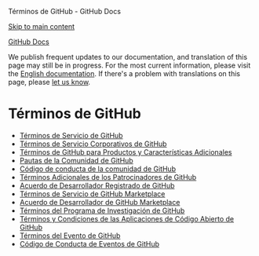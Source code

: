Términos de GitHub - GitHub Docs

[Skip to main content](#main-content)

[](/es)[GitHub Docs](/es)

We publish frequent updates to our documentation, and translation of this page may still be in progress. For the most current information, please visit the [English documentation](/en). If there's a problem with translations on this page, please [let us know](https://github.com/contact?form[subject]=translation%20issue%20on%20docs.github.com&form[comments]=).

Términos de GitHub
==========

* [Términos de Servicio de GitHub](/es/site-policy/github-terms/github-terms-of-service)
* [Términos de Servicio Corporativos de GitHub](/es/site-policy/github-terms/github-corporate-terms-of-service)
* [Términos de GitHub para Productos y Características Adicionales](/es/site-policy/github-terms/github-terms-for-additional-products-and-features)
* [Pautas de la Comunidad de GitHub](/es/site-policy/github-terms/github-community-guidelines)
* [Código de conducta de la comunidad de GitHub](/es/site-policy/github-terms/github-community-code-of-conduct)
* [Términos Adicionales de los Patrocinadores de GitHub](/es/site-policy/github-terms/github-sponsors-additional-terms)
* [Acuerdo de Desarrollador Registrado de GitHub](/es/site-policy/github-terms/github-registered-developer-agreement)
* [Términos de Servicio de GitHub Marketplace](/es/site-policy/github-terms/github-marketplace-terms-of-service)
* [Acuerdo de Desarrollador de GitHub Marketplace](/es/site-policy/github-terms/github-marketplace-developer-agreement)
* [Términos del Programa de Investigación de GitHub](/es/site-policy/github-terms/github-research-program-terms)
* [Términos y Condiciones de las Aplicaciones de Código Abierto de GitHub](/es/site-policy/github-terms/github-open-source-applications-terms-and-conditions)
* [Términos del Evento de GitHub](/es/site-policy/github-terms/github-event-terms)
* [Código de Conducta de Eventos de GitHub](/es/site-policy/github-terms/github-event-code-of-conduct)
